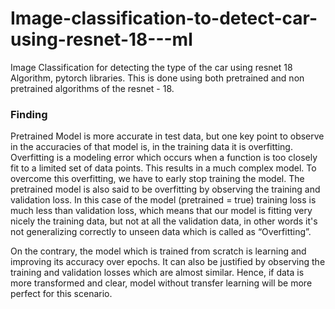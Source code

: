 # Image-classification-to-detect-car-using-resnet-18---ml
Image Classification for detecting the type of the car using resnet 18 Algorithm, pytorch libraries. This is done using both pretrained and non pretrained algorithms of the resnet - 18.

### Finding
Pretrained Model is more accurate in test data, but one key point to observe in the accuracies of that model is, in the training data it is overfitting. Overfitting is a modeling error which
occurs when a function is too closely fit to a limited set of data points. This results in a much complex model. To overcome this overfitting, we have to early stop training the model. The pretrained model
is also said to be overfitting by observing the training and validation loss. In this case of the model (pretrained = true) training loss is much less than validation loss, which
means that our model is fitting very nicely the training data, but not at all the validation data, in other words it's not generalizing correctly to unseen data which is called as “Overfitting”.

On the contrary, the model which is trained from scratch is learning and improving its accuracy over epochs. It can also be justified by observing the training and validation losses which are
almost similar. Hence, if data is more transformed and clear, model without transfer learning will be more perfect for this scenario.
